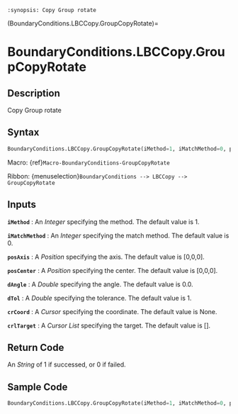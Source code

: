 ```{module} BoundaryConditions.LBCCopy.GroupCopyRotate()
:synopsis: Copy Group rotate
```

(BoundaryConditions.LBCCopy.GroupCopyRotate)=

# BoundaryConditions.LBCCopy.GroupCopyRotate

## Description

Copy Group rotate

## Syntax

```python
BoundaryConditions.LBCCopy.GroupCopyRotate(iMethod=1, iMatchMethod=0, posAxis=[0,0,0], posCenter=[0,0,0], dAngle=0.0, dTol=1, crCoord=None, crlTarget=[])
```

Macro: {ref}`Macro-BoundaryConditions-GroupCopyRotate`

Ribbon: {menuselection}`BoundaryConditions --> LBCCopy --> GroupCopyRotate`

## Inputs

**`iMethod`**
: An _Integer_ specifying the method. The default value is 1.

**`iMatchMethod`**
: An _Integer_ specifying the match method. The default value is 0.

**`posAxis`**
: A _Position_ specifying the axis. The default value is [0,0,0].

**`posCenter`**
: A _Position_ specifying the center. The default value is [0,0,0].

**`dAngle`**
: A _Double_ specifying the angle. The default value is 0.0.

**`dTol`**
: A _Double_ specifying the tolerance. The default value is 1.

**`crCoord`**
: A _Cursor_ specifying the coordinate. The default value is None.

**`crlTarget`**
: A _Cursor List_ specifying the target. The default value is [].

## Return Code

An _String_ of 1 if successed, or 0 if failed.

## Sample Code

```python
BoundaryConditions.LBCCopy.GroupCopyRotate(iMethod=1, iMatchMethod=0, posAxis=[0,0,0], posCenter=[0,0,0], dAngle=0.0, dTol=1, crCoord=None, crlTarget=[])
```
